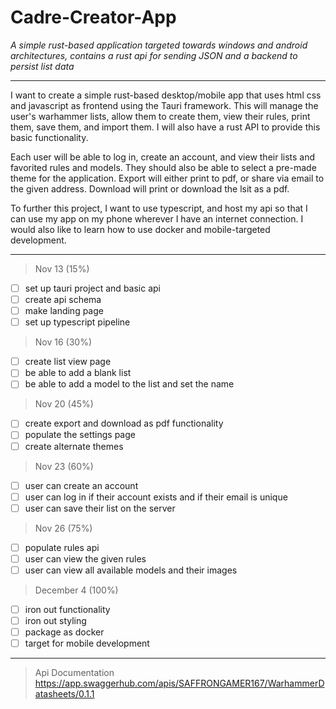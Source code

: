 # Cadre-Creator-App

_A simple rust-based application targeted towards windows and android architectures, contains a rust api for sending JSON and a backend to persist list data_

<hr>

I want to create a simple rust-based desktop/mobile app that uses html css and javascript as frontend using the Tauri framework. This will manage the user's warhammer lists, allow them to create them, view their rules, print them, save them, and import them. I will also have a rust API to provide this basic functionality.

Each user will be able to log in, create an account, and view their lists and favorited rules and models. They should also be able to select a pre-made theme for the application. Export will either print to pdf, or share via email to the given address. Download will print or download the lsit as a pdf.

To further this project, I want to use typescript, and host my api so that I can use my app on my phone wherever I have an internet connection. I would also like to learn how to use docker and mobile-targeted development.

<hr>

> Nov 13 (15%)
- [ ] set up tauri project and basic api
- [ ] create api schema
- [ ] make landing page
- [ ] set up typescript pipeline
> Nov 16 (30%)
- [ ] create list view page
- [ ] be able to add a blank list
- [ ] be able to add a model to the list and set the name
> Nov 20 (45%)
- [ ] create export and download as pdf functionality
- [ ] populate the settings page
- [ ] create alternate themes
> Nov 23 (60%)
- [ ] user can create an account
- [ ] user can log in if their account exists and if their email is unique
- [ ] user can save their list on the server 
> Nov 26 (75%)
- [ ] populate rules api
- [ ] user can view the given rules
- [ ] user can view all available models and their images
> December 4 (100%)
-  [ ] iron out functionality
-  [ ] iron out styling
-  [ ] package as docker
-  [ ] target for mobile development

<hr>

> Api Documentation
https://app.swaggerhub.com/apis/SAFFRONGAMER167/WarhammerDatasheets/0.1.1
